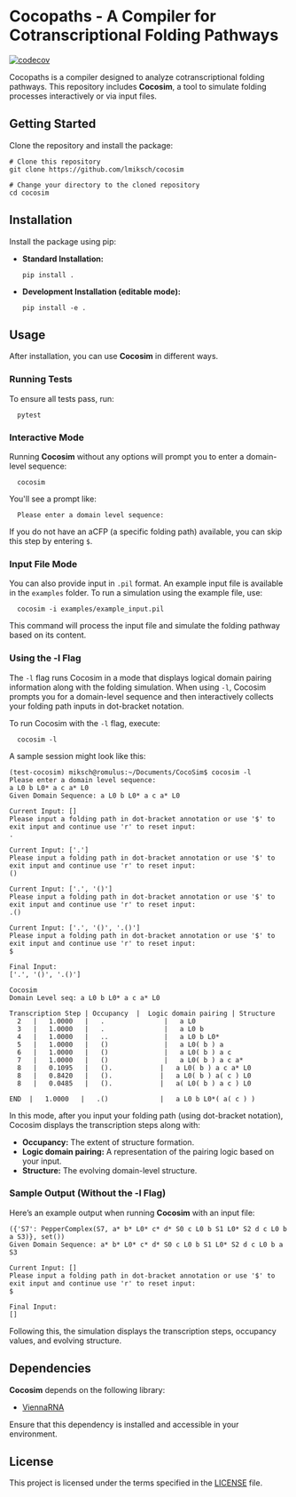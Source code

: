 # Cocopaths - A Compiler for Cotranscriptional Folding Pathways

[![codecov](https://codecov.io/gh/lmiksch/CocoSim/graph/badge.svg?token=ROMQLY0I9T)](https://codecov.io/gh/lmiksch/CocoSim)

Cocopaths is a compiler designed to analyze cotranscriptional folding pathways. This repository includes **Cocosim**, a tool to simulate folding processes interactively or via input files.

## Getting Started

Clone the repository and install the package:

    # Clone this repository
    git clone https://github.com/lmiksch/cocosim

    # Change your directory to the cloned repository
    cd cocosim

## Installation

Install the package using pip:

- **Standard Installation:**

      pip install .

- **Development Installation (editable mode):**

      pip install -e .

## Usage

After installation, you can use **Cocosim** in different ways.

### Running Tests

To ensure all tests pass, run:

      pytest

### Interactive Mode

Running **Cocosim** without any options will prompt you to enter a domain-level sequence:

      cocosim

You'll see a prompt like:

      Please enter a domain level sequence:

If you do not have an aCFP (a specific folding path) available, you can skip this step by entering `$`.

### Input File Mode

You can also provide input in `.pil` format. An example input file is available in the `examples` folder. To run a simulation using the example file, use:

      cocosim -i examples/example_input.pil

This command will process the input file and simulate the folding pathway based on its content.

### Using the -l Flag

The `-l` flag runs Cocosim in a mode that displays logical domain pairing information along with the folding simulation. When using `-l`, Cocosim prompts you for a domain-level sequence and then interactively collects your folding path inputs in dot-bracket notation.

To run Cocosim with the `-l` flag, execute:

      cocosim -l

A sample session might look like this:

    (test-cocosim) miksch@romulus:~/Documents/CocoSim$ cocosim -l 
    Please enter a domain level sequence:
    a L0 b L0* a c a* L0 
    Given Domain Sequence: a L0 b L0* a c a* L0 

    Current Input: []
    Please input a folding path in dot-bracket annotation or use '$' to exit input and continue use 'r' to reset input:
    .

    Current Input: ['.']
    Please input a folding path in dot-bracket annotation or use '$' to exit input and continue use 'r' to reset input:
    ()

    Current Input: ['.', '()']
    Please input a folding path in dot-bracket annotation or use '$' to exit input and continue use 'r' to reset input:
    .()

    Current Input: ['.', '()', '.()']
    Please input a folding path in dot-bracket annotation or use '$' to exit input and continue use 'r' to reset input:
    $

    Final Input:
    ['.', '()', '.()']

    Cocosim
    Domain Level seq: a L0 b L0* a c a* L0 

    Transcription Step | Occupancy  |  Logic domain pairing | Structure     
      2   |   1.0000   |   .               |   a L0
      3   |   1.0000   |   .               |   a L0 b
      4   |   1.0000   |   ..              |   a L0 b L0*
      5   |   1.0000   |   ()              |   a L0( b ) a
      6   |   1.0000   |   ()              |   a L0( b ) a c
      7   |   1.0000   |   ()              |   a L0( b ) a c a*
      8   |   0.1095   |   ().            |   a L0( b ) a c a* L0
      8   |   0.8420   |   ().            |   a L0( b ) a( c ) L0
      8   |   0.0485   |   ().            |   a( L0( b ) a c ) L0

    END  |   1.0000   |   .()             |   a L0 b L0*( a( c ) )

In this mode, after you input your folding path (using dot-bracket notation), Cocosim displays the transcription steps along with:
- **Occupancy:** The extent of structure formation.
- **Logic domain pairing:** A representation of the pairing logic based on your input.
- **Structure:** The evolving domain-level structure.

### Sample Output (Without the -l Flag)

Here’s an example output when running **Cocosim** with an input file:

    ({'S7': PepperComplex(S7, a* b* L0* c* d* S0 c L0 b S1 L0* S2 d c L0 b a S3)}, set())
    Given Domain Sequence: a* b* L0* c* d* S0 c L0 b S1 L0* S2 d c L0 b a S3

    Current Input: []
    Please input a folding path in dot-bracket annotation or use '$' to exit input and continue use 'r' to reset input:
    $ 

    Final Input:
    []

Following this, the simulation displays the transcription steps, occupancy values, and evolving structure.

## Dependencies

**Cocosim** depends on the following library:

- [ViennaRNA](https://www.tbi.univie.ac.at/RNA/)

Ensure that this dependency is installed and accessible in your environment.

## License

This project is licensed under the terms specified in the [LICENSE](LICENSE) file.
